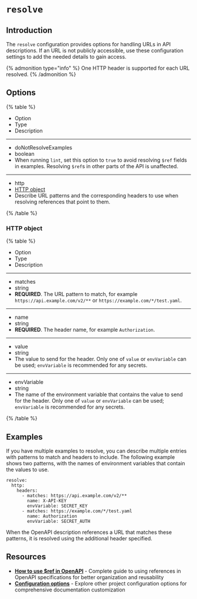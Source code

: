 # `resolve`

## Introduction

The `resolve` configuration provides options for handling URLs in API descriptions.
If an URL is not publicly accessible, use these configuration settings to add the needed details to gain access.

{% admonition type="info" %}
One HTTP header is supported for each URL resolved.
{% /admonition %}

## Options

{% table %}

- Option
- Type
- Description

---

- doNotResolveExamples
- boolean
- When running `lint`, set this option to `true` to avoid resolving `$ref` fields in examples.
  Resolving `$ref`s in other parts of the API is unaffected.

---

- http
- [HTTP object](#http-object)
- Describe URL patterns and the corresponding headers to use when resolving references that point to them.

{% /table %}

### HTTP object

{% table %}

- Option
- Type
- Description

---

- matches
- string
- **REQUIRED**. The URL pattern to match, for example `https://api.example.com/v2/**` or `https://example.com/*/test.yaml`.

---

- name
- string
- **REQUIRED**.
  The header name, for example `Authorization`.

---

- value
- string
- The value to send for the header.
  Only one of `value` or `envVariable` can be used; `envVariable` is recommended for any secrets.

---

- envVariable
- string
- The name of the environment variable that contains the value to send for the header.
  Only one of `value` or `envVariable` can be used; `envVariable` is recommended for any secrets.

{% /table %}

## Examples

If you have multiple examples to resolve, you can describe multiple entries with patterns to match and headers to include.
The following example shows two patterns, with the names of environment variables that contain the values to use.

```text
resolve:
  http:
    headers:
      - matches: https://api.example.com/v2/**
        name: X-API-KEY
        envVariable: SECRET_KEY
      - matches: https://example.com/*/test.yaml
        name: Authorization
        envVariable: SECRET_AUTH
```

When the OpenAPI description references a URL that matches these patterns, it is resolved using the additional header specified.

## Resources

- **[How to use $ref in OpenAPI](https://redocly.com/docs/resources/ref-guide/)** - Complete guide to using references in OpenAPI specifications for better organization and reusability
- **[Configuration options](../index.md)** - Explore other project configuration options for comprehensive documentation customization
